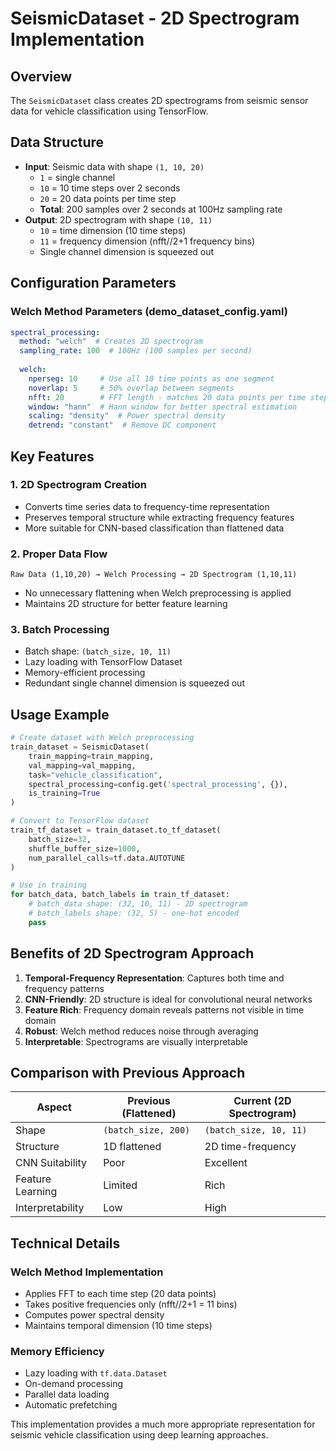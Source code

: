 # SeismicDataset - 2D Spectrogram Implementation

## Overview
The `SeismicDataset` class creates 2D spectrograms from seismic sensor data for vehicle classification using TensorFlow.

## Data Structure
- **Input**: Seismic data with shape `(1, 10, 20)`
  - `1` = single channel
  - `10` = 10 time steps over 2 seconds
  - `20` = 20 data points per time step
  - **Total**: 200 samples over 2 seconds at 100Hz sampling rate
- **Output**: 2D spectrogram with shape `(10, 11)`
  - `10` = time dimension (10 time steps)
  - `11` = frequency dimension (nfft//2+1 frequency bins)
  - Single channel dimension is squeezed out

## Configuration Parameters

### Welch Method Parameters (demo_dataset_config.yaml)
```yaml
spectral_processing:
  method: "welch"  # Creates 2D spectrogram
  sampling_rate: 100  # 100Hz (100 samples per second)
  
  welch:
    nperseg: 10     # Use all 10 time points as one segment
    noverlap: 5     # 50% overlap between segments
    nfft: 20        # FFT length - matches 20 data points per time step
    window: "hann"  # Hann window for better spectral estimation
    scaling: "density"  # Power spectral density
    detrend: "constant"  # Remove DC component
```

## Key Features

### 1. **2D Spectrogram Creation**
- Converts time series data to frequency-time representation
- Preserves temporal structure while extracting frequency features
- More suitable for CNN-based classification than flattened data

### 2. **Proper Data Flow**
```
Raw Data (1,10,20) → Welch Processing → 2D Spectrogram (1,10,11)
```
- No unnecessary flattening when Welch preprocessing is applied
- Maintains 2D structure for better feature learning

### 3. **Batch Processing**
- Batch shape: `(batch_size, 10, 11)`
- Lazy loading with TensorFlow Dataset
- Memory-efficient processing
- Redundant single channel dimension is squeezed out

## Usage Example

```python
# Create dataset with Welch preprocessing
train_dataset = SeismicDataset(
    train_mapping=train_mapping,
    val_mapping=val_mapping,
    task="vehicle_classification",
    spectral_processing=config.get('spectral_processing', {}),
    is_training=True
)

# Convert to TensorFlow dataset
train_tf_dataset = train_dataset.to_tf_dataset(
    batch_size=32,
    shuffle_buffer_size=1000,
    num_parallel_calls=tf.data.AUTOTUNE
)

# Use in training
for batch_data, batch_labels in train_tf_dataset:
    # batch_data shape: (32, 10, 11) - 2D spectrogram
    # batch_labels shape: (32, 5) - one-hot encoded
    pass
```

## Benefits of 2D Spectrogram Approach

1. **Temporal-Frequency Representation**: Captures both time and frequency patterns
2. **CNN-Friendly**: 2D structure is ideal for convolutional neural networks
3. **Feature Rich**: Frequency domain reveals patterns not visible in time domain
4. **Robust**: Welch method reduces noise through averaging
5. **Interpretable**: Spectrograms are visually interpretable

## Comparison with Previous Approach

| Aspect | Previous (Flattened) | Current (2D Spectrogram) |
|--------|----------------------|---------------------------|
| Shape | `(batch_size, 200)` | `(batch_size, 10, 11)` |
| Structure | 1D flattened | 2D time-frequency |
| CNN Suitability | Poor | Excellent |
| Feature Learning | Limited | Rich |
| Interpretability | Low | High |

## Technical Details

### Welch Method Implementation
- Applies FFT to each time step (20 data points)
- Takes positive frequencies only (nfft//2+1 = 11 bins)
- Computes power spectral density
- Maintains temporal dimension (10 time steps)

### Memory Efficiency
- Lazy loading with `tf.data.Dataset`
- On-demand processing
- Parallel data loading
- Automatic prefetching

This implementation provides a much more appropriate representation for seismic vehicle classification using deep learning approaches.

